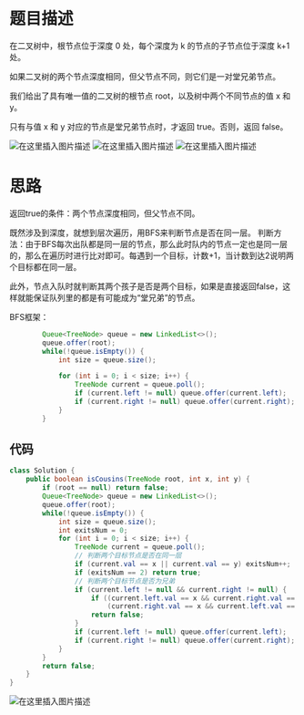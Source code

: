 # 题目描述
在二叉树中，根节点位于深度 0 处，每个深度为 k 的节点的子节点位于深度 k+1 处。

如果二叉树的两个节点深度相同，但父节点不同，则它们是一对堂兄弟节点。

我们给出了具有唯一值的二叉树的根节点 root，以及树中两个不同节点的值 x 和 y。

只有与值 x 和 y 对应的节点是堂兄弟节点时，才返回 true。否则，返回 false。

![在这里插入图片描述](https://img-blog.csdnimg.cn/2020060914262829.png?x-oss-process=image/watermark,type_ZmFuZ3poZW5naGVpdGk,shadow_10,text_aHR0cHM6Ly9ibG9nLmNzZG4ubmV0L3o3MTQ0MDU0ODk=,size_16,color_FFFFFF,t_70)
![在这里插入图片描述](https://img-blog.csdnimg.cn/20200609142639177.png?x-oss-process=image/watermark,type_ZmFuZ3poZW5naGVpdGk,shadow_10,text_aHR0cHM6Ly9ibG9nLmNzZG4ubmV0L3o3MTQ0MDU0ODk=,size_16,color_FFFFFF,t_70)
![在这里插入图片描述](https://img-blog.csdnimg.cn/20200609142652509.png?x-oss-process=image/watermark,type_ZmFuZ3poZW5naGVpdGk,shadow_10,text_aHR0cHM6Ly9ibG9nLmNzZG4ubmV0L3o3MTQ0MDU0ODk=,size_16,color_FFFFFF,t_70)

# 思路
返回true的条件：两个节点深度相同，但父节点不同。

既然涉及到深度，就想到层次遍历，用BFS来判断节点是否在同一层。
判断方法：由于BFS每次出队都是同一层的节点，那么此时队内的节点一定也是同一层的，那么在遍历时进行比对即可。每遇到一个目标，计数+1，当计数到达2说明两个目标都在同一层。

此外，节点入队时就判断其两个孩子是否是两个目标，如果是直接返回false，这样就能保证队列里的都是有可能成为“堂兄弟”的节点。

BFS框架：

```java
        Queue<TreeNode> queue = new LinkedList<>();
        queue.offer(root);
        while(!queue.isEmpty()) {
        	int size = queue.size();

        	for (int i = 0; i < size; i++) {
        		TreeNode current = queue.poll();
        		if (current.left != null) queue.offer(current.left);
        		if (current.right != null) queue.offer(current.right);        		
        	}
        }
```

## 代码

```java
class Solution {
    public boolean isCousins(TreeNode root, int x, int y) {
    	if (root == null) return false;
        Queue<TreeNode> queue = new LinkedList<>();
        queue.offer(root);
        while(!queue.isEmpty()) {
        	int size = queue.size();
        	int exitsNum = 0;
        	for (int i = 0; i < size; i++) {
        		TreeNode current = queue.poll();
        		// 判断两个目标节点是否在同一层
        		if (current.val == x || current.val == y) exitsNum++;
        		if (exitsNum == 2) return true;
        		// 判断两个目标节点是否为兄弟
        		if (current.left != null && current.right != null) {
        			if ((current.left.val == x && current.right.val == y) ||
        				(current.right.val == x && current.left.val == y))
        			return false;
        		}
        		if (current.left != null) queue.offer(current.left);
        		if (current.right != null) queue.offer(current.right);        		
        	}
        }
        return false;
    }
}
```
![在这里插入图片描述](https://img-blog.csdnimg.cn/20200609143639826.png?x-oss-process=image/watermark,type_ZmFuZ3poZW5naGVpdGk,shadow_10,text_aHR0cHM6Ly9ibG9nLmNzZG4ubmV0L3o3MTQ0MDU0ODk=,size_16,color_FFFFFF,t_70)